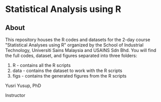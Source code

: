 # Statistical Analysis using R

## About

This repository houses the R codes and datasets for the 2-day course "Statistical Analyses using R" organized by the School of Industrial Technology, Universiti Sains Malaysia and USAINS Sdn Bhd. You will find the full codes, dataset, and figures separated into three folders:

1. R - contains all the R scripts
2. data - contains the dataset to work with the R scripts
3. figs - contains the generated figures from the R scripts

Yusri Yusup, PhD

Instructor

